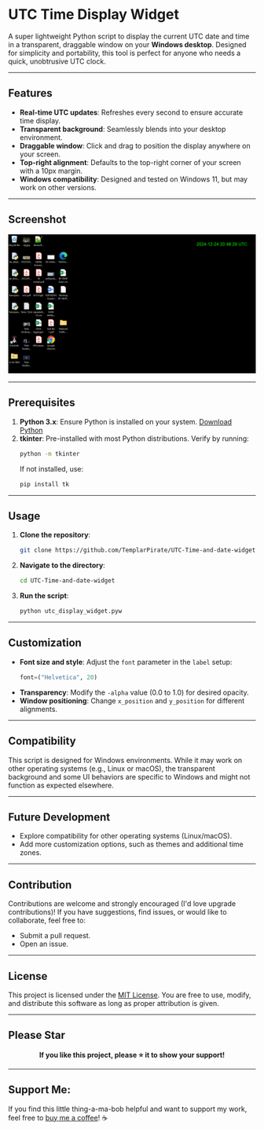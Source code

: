 # UTC Time Display Widget

A super lightweight Python script to display the current UTC date and time in a transparent, draggable window on your **Windows desktop**. Designed for simplicity and portability, this tool is perfect for anyone who needs a quick, unobtrusive UTC clock.

---

## Features
- **Real-time UTC updates**: Refreshes every second to ensure accurate time display.
- **Transparent background**: Seamlessly blends into your desktop environment.
- **Draggable window**: Click and drag to position the display anywhere on your screen.
- **Top-right alignment**: Defaults to the top-right corner of your screen with a 10px margin.
- **Windows compatibility**: Designed and tested on Windows 11, but may work on other versions.

---

## Screenshot
![UTC Time Display Widget](widget_screenshot.png)

---

## Prerequisites
1. **Python 3.x**: Ensure Python is installed on your system. [Download Python](https://www.python.org/downloads/)
2. **tkinter**: Pre-installed with most Python distributions. Verify by running:
   ```bash
   python -m tkinter
   ```
   If not installed, use:
   ```bash
   pip install tk
   ```

---

## Usage
1. **Clone the repository**:
   ```bash
   git clone https://github.com/TemplarPirate/UTC-Time-and-date-widget.git
   ```
2. **Navigate to the directory**:
   ```bash
   cd UTC-Time-and-date-widget
   ```
3. **Run the script**:
   ```bash
   python utc_display_widget.pyw
   ```

---

## Customization
- **Font size and style**: Adjust the `font` parameter in the `label` setup:
  ```python
  font=("Helvetica", 20)
  ```
- **Transparency**: Modify the `-alpha` value (0.0 to 1.0) for desired opacity.
- **Window positioning**: Change `x_position` and `y_position` for different alignments.

---

## Compatibility
This script is designed for Windows environments. While it may work on other operating systems (e.g., Linux or macOS), the transparent background and some UI behaviors are specific to Windows and might not function as expected elsewhere.

---

## Future Development
- Explore compatibility for other operating systems (Linux/macOS).
- Add more customization options, such as themes and additional time zones.

---

## Contribution
Contributions are welcome and strongly encouraged (I'd love upgrade contributions)! If you have suggestions, find issues, or would like to collaborate, feel free to:
- Submit a pull request.
- Open an issue.

---

## License
This project is licensed under the [MIT License](LICENSE). You are free to use, modify, and distribute this software as long as proper attribution is given.

---

## Please Star
**<div align="center">If you like this project, please ⭐ it to show your support!</div>**

---

## Support Me:
If you find this little thing-a-ma-bob helpful and want to support my work, feel free to [buy me a coffee](https://buymeacoffee.com/scofflaw)! ☕

